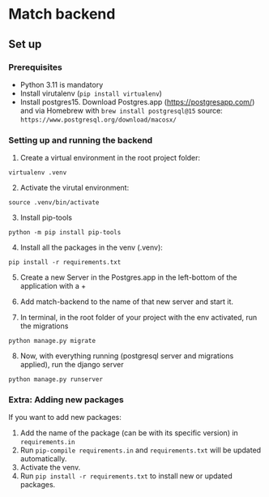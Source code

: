 # Match backend


## Set up


### Prerequisites
- Python 3.11 is mandatory
- Install virutalenv (`pip install virtualenv`)
- Install postgres15. Download Postgres.app (https://postgresapp.com/) and via Homebrew with `brew install postgresql@15` source: `https://www.postgresql.org/download/macosx/`


### Setting up and running the backend

1) Create a virtual environment in the root project folder:

```virtualenv .venv```

2) Activate the virutal environment:

```source .venv/bin/activate```

3) Install pip-tools

```python -m pip install pip-tools```

4) Install all the packages in the venv (.venv):

```pip install -r requirements.txt```

5) Create a new Server in the Postgres.app in the left-bottom of the application with a +

6) Add match-backend to the name of that new server and start it.

7) In terminal, in the root folder of your project with the env activated, run the migrations

```python manage.py migrate```

8) Now, with everything running (postgresql server and migrations applied), run the django server

```python manage.py runserver```


### Extra: Adding new packages

If you want to add new packages:

1) Add the name of the package (can be with its specific version) in `requirements.in`
2) Run `pip-compile requirements.in` and `requirements.txt` will be updated automatically.
3) Activate the venv.
4) Run `pip install -r requirements.txt` to install new or updated packages.

